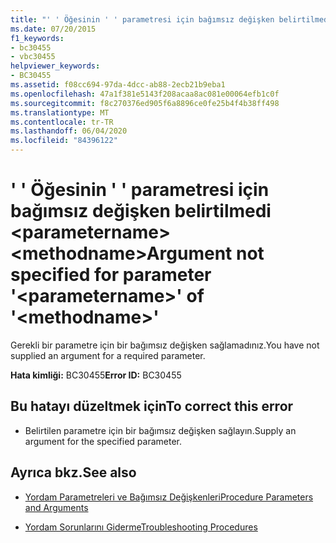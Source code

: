 ```yaml
---
title: "' ' Öğesinin ' ' parametresi için bağımsız değişken belirtilmedi <parametername> <methodname>"
ms.date: 07/20/2015
f1_keywords:
- bc30455
- vbc30455
helpviewer_keywords:
- BC30455
ms.assetid: f08cc694-97da-4dcc-ab88-2ecb21b9eba1
ms.openlocfilehash: 47a1f381e5143f208acaa8ac081e00064efb1c0f
ms.sourcegitcommit: f8c270376ed905f6a8896ce0fe25b4f4b38ff498
ms.translationtype: MT
ms.contentlocale: tr-TR
ms.lasthandoff: 06/04/2020
ms.locfileid: "84396122"
---
```

# <a name="argument-not-specified-for-parameter-parametername-of-methodname"></a><span data-ttu-id="39d3a-102">' ' Öğesinin ' ' parametresi için bağımsız değişken belirtilmedi \<parametername> \<methodname></span><span class="sxs-lookup"><span data-stu-id="39d3a-102">Argument not specified for parameter '\<parametername>' of '\<methodname>'</span></span>
<span data-ttu-id="39d3a-103">Gerekli bir parametre için bir bağımsız değişken sağlamadınız.</span><span class="sxs-lookup"><span data-stu-id="39d3a-103">You have not supplied an argument for a required parameter.</span></span>  
  
 <span data-ttu-id="39d3a-104">**Hata kimliği:** BC30455</span><span class="sxs-lookup"><span data-stu-id="39d3a-104">**Error ID:** BC30455</span></span>  
  
## <a name="to-correct-this-error"></a><span data-ttu-id="39d3a-105">Bu hatayı düzeltmek için</span><span class="sxs-lookup"><span data-stu-id="39d3a-105">To correct this error</span></span>  
  
- <span data-ttu-id="39d3a-106">Belirtilen parametre için bir bağımsız değişken sağlayın.</span><span class="sxs-lookup"><span data-stu-id="39d3a-106">Supply an argument for the specified parameter.</span></span>  
  
## <a name="see-also"></a><span data-ttu-id="39d3a-107">Ayrıca bkz.</span><span class="sxs-lookup"><span data-stu-id="39d3a-107">See also</span></span>

- [<span data-ttu-id="39d3a-108">Yordam Parametreleri ve Bağımsız Değişkenleri</span><span class="sxs-lookup"><span data-stu-id="39d3a-108">Procedure Parameters and Arguments</span></span>](../programming-guide/language-features/procedures/procedure-parameters-and-arguments.md)

- [<span data-ttu-id="39d3a-109">Yordam Sorunlarını Giderme</span><span class="sxs-lookup"><span data-stu-id="39d3a-109">Troubleshooting Procedures</span></span>](../programming-guide/language-features/procedures/troubleshooting-procedures.md)
